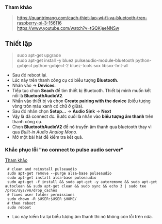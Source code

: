 ### Tham khảo
> https://quantrimang.com/cach-thiet-lap-wi-fi-va-bluetooth-tren-raspberry-pi-3-156116 \
> https://www.youtube.com/watch?v=tGQKjeeNNSw

## Thiết lập 
> sudo apt-get upgrade \
> sudo apt-get install -y bluez pulseaudio-module-bluetooth python-gobject python-gobject-2 bluez-tools sox libsox-fmt-all
- Sau đó reboot lại.
- Lúc này trên thanh công cụ có biểu tượng **Bluetooth**.
- Nhấn vào -> **Devices**. 
- Tiếp tục chọn **Seach** để tìm thiết bị Bluetooth. Thiết bị mình muốn kết nối là **BluetoothAudioV2**.
- Nhấn vào thiết bị và chọn **Create pairing with the device** (biểu tượng vòng tròn màu xanh có chữ ở giữa).
- Sau đó nhấn chọn **Setup...** -> **Audio Sink** -> **Next**
- Vậy là đã connect đc. Bước cuối là nhấn vào **biểu tượng âm thanh** trên thanh công cụ.
- Chọn **BluetoothAudioV2** để nó truyền âm thanh qua bluetooth thay vì qua *Built-in Audio Analog Mono*.
- Mở một bài hát để kiểm tra kết quả.

### Khắc phục lỗi "no connect to pulse audio server"
[Tham khảo](https://unix.stackexchange.com/questions/445386/pulseaudio-server-connection-failure-connection-refused-debian-stretch)
```
 # clean and reinstall pulseaudio
 sudo apt-get remove --purge alsa-base pulseaudio
 sudo apt-get install alsa-base pulseaudio
 sudo apt-get -f install && sudo apt-get -y autoremove && sudo apt-get autoclean && sudo apt-get clean && sudo sync && echo 3 | sudo tee /proc/sys/vm/drop_caches
 # fixes user folder permissions
 sudo chown -R $USER:$USER $HOME/
 # then reboot
 sudo reboot
```
- Lúc này kiểm tra lại biểu tượng âm thanh thì nó không còn lỗi trên nữa.
